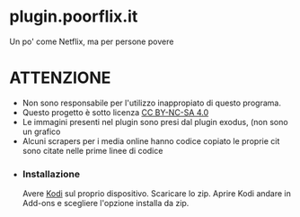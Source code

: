 # plugin.poorflix.it

Un po' come Netflix, ma per persone povere

# ATTENZIONE

- Non sono responsabile per l'utilizzo inappropiato di questo programa.
- Questo progetto è sotto licenza [CC BY-NC-SA 4.0](https://creativecommons.org/licenses/by-nc-sa/4.0/)
- Le immagini presenti nel plugin sono presi dal plugin exodus, (non sono un grafico
- Alcuni scrapers per i media online hanno codice copiato le proprie cit sono citate nelle prime linee di codice

* ### Installazione ###
	Avere [Kodi](https://kodi.tv/download) sul proprio dispositivo.
 	Scaricare lo zip.
	Aprire Kodi andare in Add-ons e scegliere l'opzione installa da zip.
